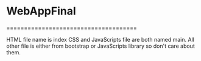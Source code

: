 # WebAppFinal
=====================================

HTML file name is index
CSS and JavaScripts file are both named main.
All other file is either from bootstrap or JavaScripts library so don't care about them.
